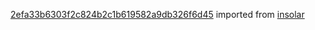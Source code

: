 [2efa33b6303f2c824b2c1b619582a9db326f6d45](https://github.com/insolar/insolar/commit/2efa33b6303f2c824b2c1b619582a9db326f6d45) imported from [insolar](https://github.com/insolar/insolar)
